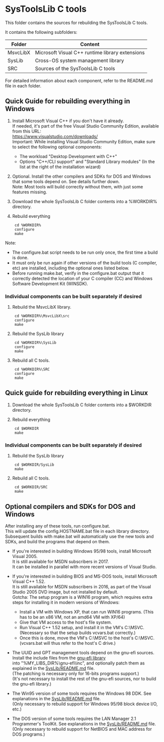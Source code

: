 SysToolsLib C tools
===================

This folder contains the sources for rebuilding the SysToolsLib C tools.

It contains the following subfolders:

Folder		| Content
--------------- | -----------------------------------------------------
MsvcLibX	| Microsoft Visual C++ runtime library extensions
SysLib		| Cross-OS system management library
SRC		| Sources of the SysToolsLib C tools

For detailed information about each component, refer to the README.md file in each folder.


Quick Guide for rebuilding everything in Windows
------------------------------------------------

1. Install Microsoft Visual C++ if you don't have it already.  
   If needed, it's part of the free Visual Studio Community Edition, available from this URL:  
   https://www.visualstudio.com/downloads/  
   Important: While installing Visual Studio Community Edition, make sure to select the following optional components:

    - The workload "Desktop Development with C++"
    - Options "C++/CLI support" and "Standard Library modules" (In the list at the right of the installation wizard)

2. Optional. Install the other compilers and SDKs for DOS and Windows that some tools depend on. See details further down.  
   Note: Most tools will build correctly without them, with just some features missing.

3. Download the whole SysToolsLib C folder contents into a %WORKDIR% directory.

4. Rebuild everything

        cd %WORKDIR%
        configure
        make

Note:

   - The configure.bat script needs to be run only once, the first time a build is done.
   - It must only be run again if other versions of the build tools (C compiler, etc) are installed, including
     the optional ones listed below.
   - Before running make.bat, verify in the configure.bat output that it correctly detected the location of your
     C compiler (CC) and Windows Software Development Kit (WINSDK).

### Individual components can be built separately if desired

1. Rebuild the MsvcLibX library.

        cd %WORKDIR%\MsvcLibX\src
        configure
        make

2. Rebuild the SysLib library

        cd %WORKDIR%\SysLib
        configure
        make

3. Rebuild all C tools.

        cd %WORKDIR%\SRC
        configure
        make


Quick guide for rebuilding everything in Linux
----------------------------------------------

1. Download the whole SysToolsLib C folder contents into a $WORKDIR directory.

2. Rebuild everything

        cd $WORKDIR
        make

### Individual components can be built separately if desired

1. Rebuild the SysLib library

        cd $WORKDIR/SysLib
        make

2. Rebuild all C tools.

        cd $WORKDIR/SRC
        make


Optional compilers and SDKs for DOS and Windows
-----------------------------------------------

After installing any of these tools, run configure.bat.  
This will update the config.HOSTNAME.bat file in each library directory.  
Subsequent builds with make.bat will automatically use the new tools and SDKs, and build the programs that depend on them.

- If you're interested in building Windows 95/98 tools, install Microsoft Visual 2005.  
  It is still available for MSDN subscribers in 2017.  
  It can be installed in parallel with more recent versions of Visual Studio.

- If you're interested in building BIOS and MS-DOS tools, install Microsoft Visual C++ 1.52.  
  It is still available for MSDN subscribers in 2016, as part of the Visual Studio 2005 DVD image, but not installed by default.  
  Gotcha: The setup program is a WIN16 program, which requires extra steps for installing it in modern versions of Windows:
  
   - Install a VM with Windows XP, that can run WIN16 programs. (This has to be an x86 VM, not an amd64 VM with XP/64)
   - Give that VM access to the host's file system.
   - Run Visual C++ 1.52 setup, and install it in the VM's C:\MSVC. (Necessary so that the setup builds vcvars.bat correctly.)
   - Once this is done, move the VM's C:\MSVC to the host's C:\MSVC. (vcvars.bat will thus refer to the host's C drive.)

- The UUID and GPT management tools depend on the gnu-efi sources.  
  Install the include files from the [gnu-efi library](https://sourceforge.net/projects/gnu-efi/)  
  into "%MY_LIBS_DIR%\gnu-efi\inc\", and optionally patch them as explained in the [SysLib/README.md](SysLib/README.md) file.  
  (The patching is necessary only for 16-bits programs support.)  
  (It's not necessary to install the rest of the gnu-efi sources, nor to build the gnu-efi library.)

- The Win95 version of some tools requires the Windows 98 DDK. See explanations in the [SysLib/README.md](SysLib/README.md) file.  
  (Only necessary to rebuild support for Windows 95/98 block device I/O, etc.)

- The DOS version of some tools requires the LAN Manager 2.1 Programmer's ToolKit.
  See explanations in the [SysLib/README.md](SysLib/README.md) file.  
  (Only necessary to rebuild support for NetBIOS and MAC address for DOS programs.)

